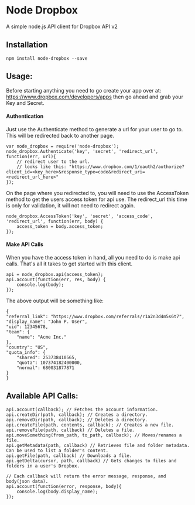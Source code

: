 # Node Dropbox

A simple node.js API client for Dropbox API v2

## Installation

	npm install node-dropbox --save

## Usage:

Before starting anything you need to go create your app over at: https://www.dropbox.com/developers/apps then go ahead and grab your Key and Secret.

#### Authentication

Just use the Authenticate method to generate a url for your user to go to. This will be redirected back to another page.

	var node_dropbox = require('node-dropbox');
	node_dropbox.Authenticate('key', 'secret', 'redirect_url', function(err, url){
		// redirect user to the url.
		// looks like this: "https://www.dropbox.com/1/oauth2/authorize?client_id=<key_here>&response_type=code&redirect_uri=<redirect_url_here>"
	});

On the page where you redirected to, you will need to use the AccessToken method to get the users access token for api use. The redirect_url this time is only for validation, it will not need to redirect again.

	node_dropbox.AccessToken('key', 'secret', 'access_code', 'redirect_url', function(err, body) {
		access_token = body.access_token;
	});

#### Make API Calls

When you have the access token in hand, all you need to do is make api calls. That's all it takes to get started with this client.

	api = node_dropbox.api(access_token);
	api.account(function(err, res, body) {
		console.log(body);
	});

The above output will be something like:

	{
    "referral_link": "https://www.dropbox.com/referrals/r1a2n3d4m5s6t7",
    "display_name": "John P. User",
    "uid": 12345678,
    "team": {
        "name": "Acme Inc."
    },
    "country": "US",
    "quota_info": {
        "shared": 253738410565,
        "quota": 107374182400000,
        "normal": 680031877871
    }
	}

## Available API Calls:
	
	api.account(callback); // Fetches the account information.
	api.createDir(path, callback); // Creates a directory.
	api.removeDir(path, callback); // Deletes a directory.
	api.createFile(path, contents, callback); // Creates a new file.
	api.removeFile(path, callback) // Deletes a file.
	api.moveSomething(from_path, to_path, callback); // Moves/renames a file.
	api.getMetadata(path, callback) // Retrieves file and folder metadata. Can be used to list a folder's content.
	api.getFile(path, callback) // Downloads a file.
	api.getDelta(cursor, path, callback) // Gets changes to files and folders in a user's Dropbox.

	// Each callback will return the error message, response, and body(json data).
	api.account(function(error, response, body){
		console.log(body.display_name);
	});
